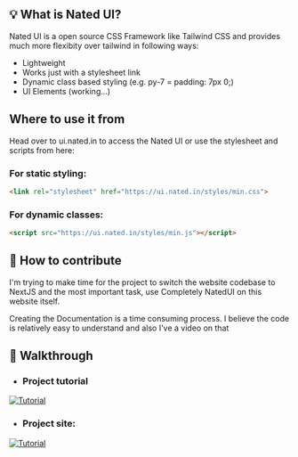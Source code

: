 ## 💡 What is Nated UI?

Nated UI is a open source CSS Framework like Tailwind CSS and provides much more flexibity over tailwind in following ways:

- Lightweight
- Works just with a stylesheet link
- Dynamic class based styling (e.g. py-7 = padding: 7px 0;)
- UI Elements (working...)

## Where to use it from

Head over to ui.nated.in to access the Nated UI or use the stylesheet and scripts from here:

### For static styling:
```html
<link rel="stylesheet" href="https://ui.nated.in/styles/min.css">
```
### For dynamic classes:
```html
<script src="https://ui.nated.in/styles/min.js"></script>
```

## 🙌 How to contribute

I'm trying to make time for the project to switch the website codebase to NextJS and the most important task, use Completely NatedUI on this website itself.

Creating the Documentation is a time consuming process. I believe the code is relatively easy to understand and also I've a video on that 

## 🔗 Walkthrough
- ### Project tutorial 
[![Tutorial](https://cdn-icons-png.flaticon.com/32/1384/1384060.png)](https://youtu.be/JcBuZxdn1pg/)
- ### Project site: 
[![Tutorial](https://cdn-icons-png.flaticon.com/32/4906/4906292.png)](https://ui.nated.in/)